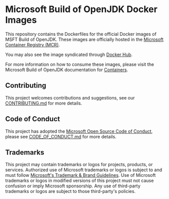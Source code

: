 # Microsoft Build of OpenJDK Docker Images

This repository contains the Dockerfiles for the official Docker images of MSFT Build of OpenJDK. These images are officially hosted in the [Microsoft Container Registry (MCR)](https://github.com/microsoft/containerregistry).

You may also see the image syndicated through [Docker Hub](https://hub.docker.com/_/microsoft-openjdk-jdk).

For more information on how to consume these images, please visit the Microsoft Build of OpenJDK documentation for [Containers](https://docs.microsoft.com/java/openjdk/containers).

## Contributing

This project welcomes contributions and suggestions, see our [CONTRIBUTING.md](CONTRIBUTING.md) for more details.

## Code of Conduct

This project has adopted the [Microsoft Open Source Code of Conduct](https://opensource.microsoft.com/codeofconduct/), please see [CODE_OF_CONDUCT.md](CODE_OF_CONDUCT.md) for more details.

## Trademarks

This project may contain trademarks or logos for projects, products, or services. Authorized use of Microsoft
trademarks or logos is subject to and must follow
[Microsoft's Trademark & Brand Guidelines](https://www.microsoft.com/en-us/legal/intellectualproperty/trademarks/usage/general).
Use of Microsoft trademarks or logos in modified versions of this project must not cause confusion or imply Microsoft sponsorship.
Any use of third-party trademarks or logos are subject to those third-party's policies.
